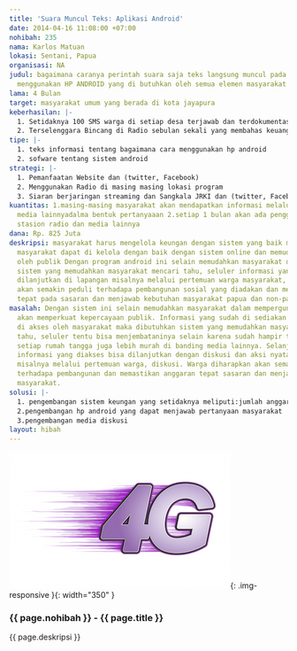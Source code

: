 ```yaml
---
title: 'Suara Muncul Teks: Aplikasi Android'
date: 2014-04-16 11:08:00 +07:00
nohibah: 235
nama: Karlos Matuan
lokasi: Sentani, Papua
organisasi: NA
judul: bagaimana caranya perintah suara saja teks langsung muncul pada saat berbicara,dengan
  menggunakan HP ANDROID yang di butuhkan oleh semua elemen masyarakat
lama: 4 Bulan
target: masyarakat umum yang berada di kota jayapura
keberhasilan: |-
  1. Setidaknya 100 SMS warga di setiap desa terjawab dan terdokumentasikan baik di web, facebook dan twitter
  2. Terselenggara Bincang di Radio sebulan sekali yang membahas keuangan masyarakat dalam menggunakan hp android.
tipe: |-
  1. teks informasi tentang bagaimana cara menggunakan hp android
  2. sofware tentang sistem android
strategi: |-
  1. Pemanfaatan Website dan (twitter, Facebook)
  2. Menggunakan Radio di masing masing lokasi program
  3. Siaran berjaringan streaming dan Sangkala JRKI dan (twitter, Facebook).
kuantitas: 1.masing-masing masyarakat akan mendapatkan informasi melalui radio.dan
  media lainnyadalma bentuk pertanyaaan 2.setiap 1 bulan akan ada penggumuman dari
  stasion radio dan media lainnya
dana: Rp. 825 Juta
deskripsi: masyarakat harus mengelola keungan dengan sistem yang baik maka keuangan
  masyarakat dapat di kelola dengan baik dengan sistem online dan memudahkan di akses
  oleh publik Dengan program android ini selain memudahkan masyarakat dalam berkomunikasi
  sistem yang memudahkan masyarakat mencari tahu, seluler informasi yang di sampaikan
  dilanjutkan di lapangan misalnya melalui pertemuan warga masyarakat, saya berharap
  akan semakin peduli terhadapa pembangunan sosial yang diadakan dan memastikan anggaran
  tepat pada sasaran dan menjawab kebutuhan masyarakat papua dan non-papua
masalah: Dengan sistem ini selain memudahkan masyarakat dalam mempergunaan hp android
  akan memperkuat kepercayaan publik. Informasi yang sudah di sediakan harus mudah
  di akses oleh masyarakat maka dibutuhkan sistem yang memudahkan masyarakat mencari
  tahu, seluler tentu bisa menjembataninya selain karena sudah hampir tersedia di
  setiap rumah tangga juga lebih murah di banding media lainnya. Selanjutnya bagaimana
  informasi yang diakses bisa dilanjutkan dengan diskusi dan aksi nyata di lapangan
  misalnya melalui pertemuan warga, diskusi. Warga diharapkan akan semakin peduli
  terhadapa pembangunan dan memastikan anggaran tepat sasaran dan menjawab kebutuhan
  masyarakat.
solusi: |-
  1. pengembangan sistem keungan yang setidaknya meliputi:jumlah anggaran,lokasi program
  2.pengembangan hp android yang dapat menjawab pertanyaan masyarakat
  3.pengembangan media diskusi
layout: hibah
---
```


![235](/static/img/hibahcms/235.png){: .img-responsive }{: width="350" }

### {{ page.nohibah }} - {{ page.title }}

{{ page.deskripsi }}
